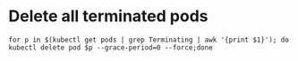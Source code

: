 # Delete all terminated pods
```
for p in $(kubectl get pods | grep Terminating | awk '{print $1}'); do kubectl delete pod $p --grace-period=0 --force;done
```